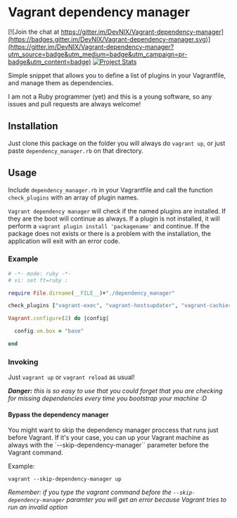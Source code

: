 # Vagrant dependency manager

[![Join the chat at https://gitter.im/DevNIX/Vagrant-dependency-manager](https://badges.gitter.im/DevNIX/Vagrant-dependency-manager.svg)](https://gitter.im/DevNIX/Vagrant-dependency-manager?utm_source=badge&utm_medium=badge&utm_campaign=pr-badge&utm_content=badge) [![Project Stats](https://www.openhub.net/p/Vagrant-dependency-manager/widgets/project_thin_badge.gif)](https://www.openhub.net/p/Vagrant-dependency-manager)


Simple snippet that allows you to define a list of plugins in your Vagrantfile, and manage them as dependencies.

I am not a Ruby programmer (yet) and this is a young software, so any issues and pull requests are always welcome! 

## Installation

Just clone this package on the folder you will always do `vagrant up`, or just paste `dependency_manager.rb` on that directory.

## Usage

Include `dependency_manager.rb` in your Vagrantfile and call the function `check_plugins` with an array of plugin names.

`Vagrant dependency manager` will check if the named plugins are installed. If they are the boot will continue as always. If a plugin is not installed, it will perform a `vagrant plugin install 'packagename'` and continue. If the package does not exists or there is a problem with the installation, the application will exit with an error code.

### Example

```ruby
# -*- mode: ruby -*-
# vi: set ft=ruby :

require File.dirname(__FILE__)+"./dependency_manager"

check_plugins ["vagrant-exec", "vagrant-hostsupdater", "vagrant-cachier", "vagrant-triggers"]

Vagrant.configure(2) do |config|

  config.vm.box = "base"

end
```

### Invoking

Just `vagrant up` or `vagrant reload` as usual!

_**Danger:** this is so easy to use that you could forget that you are checking for missing dependencies every time you bootstrap your machine :D_

#### Bypass the dependency manager

You might want to skip the dependency manager proccess that runs just before Vagrant. If it's your case, you can up your Vagrant machine as always with the `--skip-dependency-manager`` parameter before the Vagrant command.

Example:
```
vagrant --skip-dependency-manager up
```

_Remember: if you type the vagrant command before the `--skip-dependency-manager` paramter you will get an error because Vagrant tries to run an invalid option_
